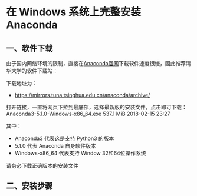 # 在 Windows 系统上完整安装 Anaconda

## 一、软件下载

由于国内网络环境的限制，直接在[Anaconda官网](https://www.anaconda.com/download/)下载软件速度很慢，因此推荐清华大学的软件下载站：

下载地址为：
- [https://mirrors.tuna.tsinghua.edu.cn/anaconda/archive/
](https://mirrors.tuna.tsinghua.edu.cn/anaconda/archive/)

打开链接，一直将网页下拉到最底部，选择最新版的安装文件，点击即可下载：
        Anaconda3-5.1.0-Windows-x86_64.exe	537.1 MiB	2018-02-15 23:27

其中：
- Anaconda3 代表这是支持 Python3 的版本
- 5.1.0 代表 Anaconda 自身软件版本
- Windows-x86_64 代表支持 Window 32和64位操作系统

请务必下载正确版本的安装文件


## 二、安装步骤

